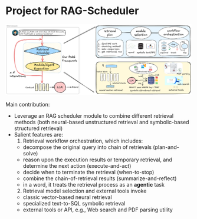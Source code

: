 # Project for RAG-Scheduler


<p align="center">
  <img src="assets/rag-framework.png" alt="our-framework">
</p>

Main contribution:

- Leverage an RAG scheduler module to combine different retrieval methods (both neural-based unstructured retrieval and symbolic-based structured retrieval)
- Salient features are:
  1. Retrieval workflow orchestration, which includes:
    - decompose the original query into chain of retrievals (plan-and-solve)
    - reason upon the execution results or temporary retrieval, and determine the next action (execute-and-act)
    - decide when to terminate the retrieval (when-to-stop)
    - combine the chain-of-retrieval results (summarize-and-reflect)
    - in a word, it treats the retrieval process as an **agentic** task
  2. Retrieval model selection and external tools invoke
    - classic vector-based neural retrieval
    - specialized text-to-SQL symbolic retrieval
    - external tools or API, e.g., Web search and PDF parsing utility

